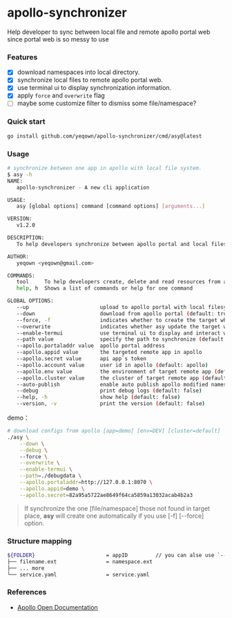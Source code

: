 # apollo-synchronizer
Help developer to sync between local file and remote apollo portal web since portal web is so messy to use

### Features

- [x] download namespaces into local directory.
- [x] synchronize local files to remote apollo portal web.
- [x] use terminal ui to display synchronization information.
- [x] apply `force` and `overwrite` flag
- [ ] maybe some customize filter to dismiss some file/namespace?

### Quick start

```sh
go install github.com/yeqown/apollo-synchronizer/cmd/asy@latest
```

### Usage

```sh
# synchronize between one app in apollo with local file system.
$ asy -h
NAME:
   apollo-synchronizer - A new cli application

USAGE:
   asy [global options] command [command options] [arguments...]

VERSION:
   v1.2.0

DESCRIPTION:
   To help developers synchronize between apollo portal and local filesystem.

AUTHOR:
   yeqown <yeqown@gmail.com>

COMMANDS:
   tool     To help developers create, delete and read resources from apollo portal.
   help, h  Shows a list of commands or help for one command

GLOBAL OPTIONS:
   --up                       upload to apollo portal with local filesystem (default: false)
   --down                     download from apollo portal (default: true)
   --force, -f                indicates whether to create the target while it not exists. (default: false)
   --overwrite                indicates whether asy update the target while it exists. (default: true)
   --enable-termui            use terminal ui to display and interact with instead of logs (default: false)
   --path value               specify the path to synchronize (default: /Users/med/.apollo-synchronizer)
   --apollo.portaladdr value  apollo portal address
   --apollo.appid value       the targeted remote app in apollo
   --apollo.secret value      api app`s token
   --apollo.account value     user id in apollo (default: apollo)
   --apollo.env value         the environment of target remote app (default: DEV)
   --apollo.cluster value     the cluster of target remote app (default: default)
   --auto-publish             enable auto publish apollo modified namespace. (default: false)
   --debug                    print debug logs (default: false)
   --help, -h                 show help (default: false)
   --version, -v              print the version (default: false)
```

demo： 

```sh
# download configs from apollo [app=demo] [env=DEV] [cluster=default] 
./asy \
    --down \
    --debug \ 
    --force \
    --overwrite \
    --enable-termui \
    --path=./debugdata \
    --apollo.portaladdr=http://127.0.0.1:8070 \
    --apollo.appid=demo \
    --apollo.secret=82a95a5722ae8649f64ca5859a13032acab4b2a3
```

> If synchronize the one [file/namespace] those not found in target place, 
> **asy** will create one automatically if you use [-f] [--force] option.


### Structure mapping

```sh
${FOLDER}       				= appID         // you can alse use `--appId` to specify.
├── filename.ext				= namespace.ext
├── ... more
└── service.yaml				= service.yaml
```

### References

- [Apollo Open Documentation](https://github.com/apolloconfig/apollo/wiki/Apollo%E5%BC%80%E6%94%BE%E5%B9%B3%E5%8F%B0)